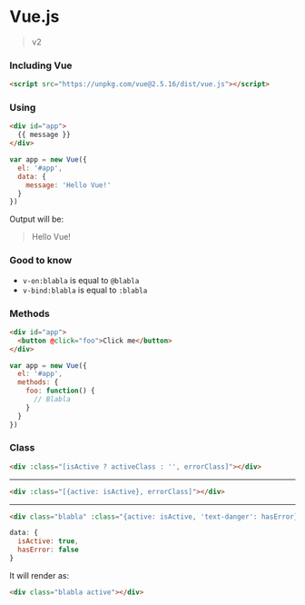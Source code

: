 # Vue.js

> v2

### Including Vue

```html
<script src="https://unpkg.com/vue@2.5.16/dist/vue.js"></script>
```

### Using

```html
<div id="app">
  {{ message }}
</div>
```

```js
var app = new Vue({
  el: '#app',
  data: {
    message: 'Hello Vue!'
  }
})
```

Output will be:
> Hello Vue!

### Good to know

- `v-on:blabla` is equal to `@blabla`
- `v-bind:blabla` is equal to `:blabla`

### Methods

```html
<div id="app">
  <button @click="foo">Click me</button>
</div>
```

```js
var app = new Vue({
  el: '#app',
  methods: {
    foo: function() {
      // Blabla
    }
  }
})
```

### Class
```html
<div :class="[isActive ? activeClass : '', errorClass]"></div>
```

---

```html
<div :class="[{active: isActive}, errorClass]"></div>
```

---

```html
<div class="blabla" :class="{active: isActive, 'text-danger': hasError}"></div>
```

```js
data: {
  isActive: true,
  hasError: false
}
```

It will render as:
```html
<div class="blabla active"></div>
```